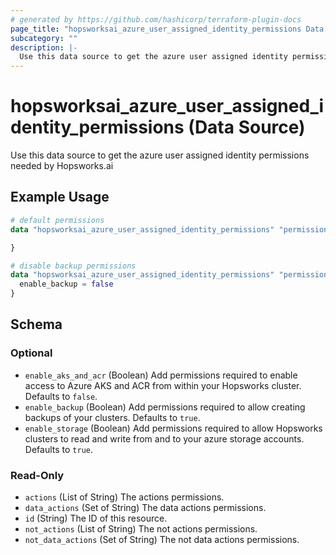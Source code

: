 ```yaml
---
# generated by https://github.com/hashicorp/terraform-plugin-docs
page_title: "hopsworksai_azure_user_assigned_identity_permissions Data Source - terraform-provider-hopsworksai"
subcategory: ""
description: |-
  Use this data source to get the azure user assigned identity permissions needed by Hopsworks.ai
---
```


# hopsworksai_azure_user_assigned_identity_permissions (Data Source)

Use this data source to get the azure user assigned identity permissions needed by Hopsworks.ai

## Example Usage

```terraform
# default permissions
data "hopsworksai_azure_user_assigned_identity_permissions" "permissions" {

}

# disable backup permissions
data "hopsworksai_azure_user_assigned_identity_permissions" "permissions" {
  enable_backup = false
}
```

<!-- schema generated by tfplugindocs -->
## Schema

### Optional

- `enable_aks_and_acr` (Boolean) Add permissions required to enable access to Azure AKS and ACR from within your Hopsworks cluster. Defaults to `false`.
- `enable_backup` (Boolean) Add permissions required to allow creating backups of your clusters. Defaults to `true`.
- `enable_storage` (Boolean) Add permissions required to allow Hopsworks clusters to read and write from and to your azure storage accounts. Defaults to `true`.

### Read-Only

- `actions` (List of String) The actions permissions.
- `data_actions` (Set of String) The data actions permissions.
- `id` (String) The ID of this resource.
- `not_actions` (List of String) The not actions permissions.
- `not_data_actions` (Set of String) The not data actions permissions.


